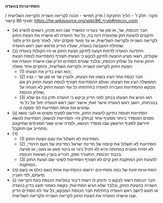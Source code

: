 **הסתייגויות בוועדה**

מקור: חלק ז׳ - הליך החקיקה / פרק חמישי - הכנה לקריאה השנייה ולקריאה השלישית / סעיף 86
קישור: https://he.wikisource.org/wiki/תקנון_הכנסת#סעיף_86

 * (א) חבר הכנסת, שר, או סגן שר בענייני המשרד שבו הוא מכהן, רשאים להציע תיקונים להצעת חוק שהוועדה דנה בה, כל עוד הוועדה לא אישרה את הצעת החוק לקריאה השנייה ולקריאה השלישית, או עד מועד מוקדם יותר, לאחר סיום הדיון ולפני שהחלה ההצבעה בוועדה, שעליו הודיע מראש יושב ראש הוועדה.
 * (ב) החליטה הוועדה לדחות הצעה לתיקון הצעת החוק או היו הקולות בוועדה שקולים, רשאי מציע ההצעה לתיקון לבקש כי הצעתו תצורף כהסתייגות לנוסח הצעת החוק שיונח על שולחן הכנסת, ובלבד שטרם הסתיים הדיון שבו אישרה הוועדה את הצעת החוק לקריאה השנייה ולקריאה השלישית, והתקיים אחד מאלה:
   * (1) הוא הציג בדיון את הצעתו;
   * (2) חבר כנסת אחר הציג בשמו את הצעתו, ולעניין שר או סגן שר – נציג הממשלה הציג את הצעתו; ואולם ההסתייגות תצורף לנוסח הצעת החוק רק אם מבקש ההסתייגות העבירה לוועדה בחתימתו כל עוד הצעת החוק לא הונחה על שולחן הכנסת;
   * (3) הוא הגיש את הצעתו בכתב לפני הדיון וביקש כי הוועדה תדון בה גם שלא בנוכחותו, ויושב ראש הוועדה אישר זאת; אישור יושב ראש הוועדה יחול על כל מי שהגיש את אותה הסתייגות לפי פסקה זו.
 * (ג) הסתייגות תנוסח כתיקון להצעת החוק, ותירשם לסעיף מסוים או לגבי נושא מסוים המוסדר ביותר מסעיף אחד (בחלק זה– הסתייגות לנושא); הסתייגות לנושא תירשם לסעיף הראשון שבו מוסדר הנושא, ולצדה יצוינו שאר הסעיפים שתיקונם מתחייב אם תתקבל.
 * (ד) 
   * (1) הסתייגות לא תשלול את עצם הצעת החוק.
   * (2) הסתייגות לא תשלול את קיומה של מדינת ישראל כמדינתו של העם היהודי, לא תהיה גזענית במהותה והיא לא תכיל כינוי או ביטוי פוגע או גזעני, או פגיעה בכבוד הכנסת; התעורר ספק, תכריע בעניין נשיאות הכנסת.
   * (3) להצעת חוק המתקנת חוק קיים לא תצורף הסתייגות לשינוי שם הצעת החוק המתקנת.
 * (ה) הסתייגויות זהות של כמה מסתייגים יירשמו כהסתייגות אחת בשם כולם או בשם סיעתם, לפי העניין.
 * (ו) חבר הכנסת רשאי לבקש כי תינתן לו רשות דיבור במליאת הכנסת בעת הקריאה השנייה בהצעת החוק, ובלבד שלא הגיש הסתייגות; בקשה כאמור תוצג בדיון בוועדה או תוגש ליושב ראש הוועדה בחתימת חבר הכנסת המבקש, כל עוד לא הסתיים הדיון שבו אישרה הוועדה את הצעת החוק לקריאה השנייה ולקריאה השלישית.